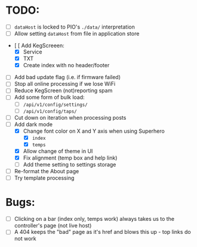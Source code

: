 # TODO:

- [ ] `dataHost` is locked to PIO's `./data/` interpretation
- [ ] Allow setting `dataHost` from file in application store
- [ [ Add KegScreeen:
    - [x] Service
    - [x] TXT
    - [x] Create index with no header/footer
- [ ] Add bad update flag (i.e. if firmware failed)
- [ ] Stop all online processing if we lose WiFi
- [ ] Reduce KegScreen (not)reporting spam
- [ ] Add some form of bulk load:
    - [ ] `/api/v1/config/settings/`
    - [ ] `/api/v1/config/taps/`
- [ ] Cut down on iteration when processing posts
- [ ] Add dark mode
    - [x] Change font color on X and Y axis when using Superhero
        - [x] `index`
        - [x] `temps`
    - [x] Allow change of theme in UI
    - [x] Fix alignment (temp box and help link)
    - [ ] Add theme setting to settings storage
- [ ] Re-format the About page
- [ ] Try template processing

# Bugs:

- [ ] Clicking on a bar (index only, temps work) always takes us to the controller's page (not live host)
- [ ] A 404 keeps the "bad" page as it's href and blows this up - top links do not work
